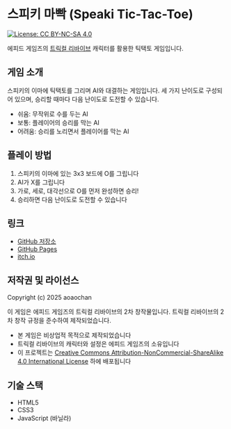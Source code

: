 # 스피키 마빡 (Speaki Tic-Tac-Toe)

[![License: CC BY-NC-SA 4.0](https://img.shields.io/badge/License-CC%20BY--NC--SA%204.0-lightgrey.svg)](https://creativecommons.org/licenses/by-nc-sa/4.0/)

에피드 게임즈의 [트릭컬 리바이브](https://epidgames.oqupie.com/portal/2399/article/73315) 캐릭터를 활용한 틱택토 게임입니다.

## 게임 소개

스피키의 이마에 틱택토를 그리며 AI와 대결하는 게임입니다. 세 가지 난이도로 구성되어 있으며, 승리할 때마다 다음 난이도로 도전할 수 있습니다.

- 쉬움: 무작위로 수를 두는 AI
- 보통: 플레이어의 승리를 막는 AI
- 어려움: 승리를 노리면서 플레이어를 막는 AI

## 플레이 방법

1. 스피키의 이마에 있는 3x3 보드에 O를 그립니다
2. AI가 X를 그립니다
3. 가로, 세로, 대각선으로 O를 먼저 완성하면 승리!
4. 승리하면 다음 난이도로 도전할 수 있습니다

## 링크

- [GitHub 저장소](https://github.com/aoaochan/speaki-tic-tac-toe)
- [GitHub Pages](https://aoaochan.github.io/speaki-tic-tac-toe/)
- [itch.io](https://aoaochan.itch.io/speaki-tic-tac-toe)

## 저작권 및 라이선스

Copyright (c) 2025 aoaochan

이 게임은 에피드 게임즈의 트릭컬 리바이브의 2차 창작물입니다. 트릭컬 리바이브의 2차 창작 규정을 준수하여 제작되었습니다.

- 본 게임은 비상업적 목적으로 제작되었습니다
- 트릭컬 리바이브의 캐릭터와 설정은 에피드 게임즈의 소유입니다
- 이 프로젝트는 [Creative Commons Attribution-NonCommercial-ShareAlike 4.0 International License](https://creativecommons.org/licenses/by-nc-sa/4.0/) 하에 배포됩니다

## 기술 스택

- HTML5
- CSS3
- JavaScript (바닐라)
